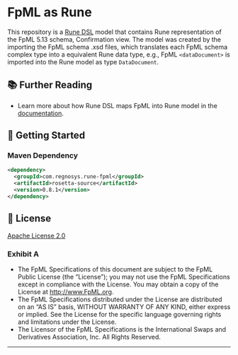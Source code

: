# FpML as Rune

This repository is a [Rune DSL](https://github.com/finos/rune-dsl) model that contains Rune representation of the FpML 5.13 schema, Confirmation view.  The model was created by the importing the FpML schema .xsd files, which translates each FpML schema complex type into a equivalent Rune data type, e.g., FpML `<dataDocument>` is imported into the Rune model as type `DataDocument`.

## 📚 Further Reading

* Learn more about how Rune DSL maps FpML into Rune model in the [documentation](https://docs.rosetta-technology.io/rosetta/rune-dsl/).

## 🔧 Getting Started

### Maven Dependency

```xml
<dependency>
  <groupId>com.regnosys.rune-fpml</groupId>
  <artifactId>rosetta-source</artifactId>
  <version>0.8.1</version>
</dependency>
```

## 📄 License

[Apache License 2.0](https://apache.org/licenses/LICENSE-2.0)

### Exhibit A

- The FpML Specifications of this document are subject to the FpML Public License (the “License”); you may not use the FpML Specifications except in compliance with the License. You may obtain a copy of the License at http://www.FpML.org.
- The FpML Specifications distributed under the License are distributed on an “AS IS” basis, WITHOUT WARRANTY OF ANY KIND, either express or implied. See the License for the specific language governing rights and limitations under the License.
- The Licensor of the FpML Specifications is the International Swaps and Derivatives Association, Inc. All Rights Reserved.

---
